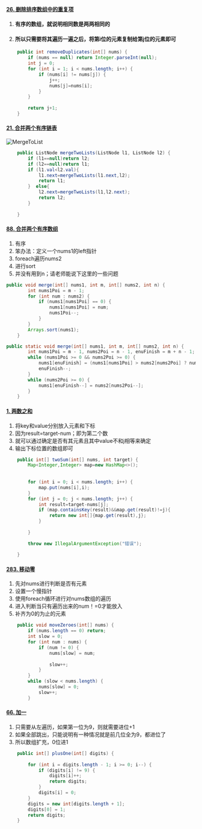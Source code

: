 #### [26. 删除排序数组中的重复项](https://leetcode-cn.com/problems/remove-duplicates-from-sorted-array/)

1. #### 有序的数组，就说明相同数是两两相同的

2. #### 所以只需要将其遍历一遍之后，将第i位的元素复制给第j位的元素即可

```java
	public int removeDuplicates(int[] nums) {
		if (nums == null) return Integer.parseInt(null);
		int j = 0;
		for (int i = 1; i < nums.length; i++) {
			if (nums[i] != nums[j]) {
				j++;
				nums[j]=nums[i];
            }
		}
		
		return j+1;
	}
```

#### 





#### [21. 合并两个有序链表](https://leetcode-cn.com/problems/merge-two-sorted-lists/)

![MergeToList](/home/shizeying/Desktop/MergeTwo.jpg)

```java
	public ListNode mergeTwoLists(ListNode l1, ListNode l2) {
		if (l1==null)return l2;
		if (l2==null)return l1;
		if (l1.val<l2.val){
			l1.next=mergeTwoLists(l1.next,l2);
			return l1;
        }  else{
			l2.next=mergeTwoLists(l1,l2.next);
			return l2;
		}
	
	}
```

#### [88. 合并两个有序数组](https://leetcode-cn.com/problems/merge-sorted-array/)

1. 有序
2. 笨办法：定义一个nums1的left指针
3. foreach遍历nums2
4. 进行sort
5. 并没有用到n；请老师能说下这里的一些问题

```java
public void merge(int[] nums1, int m, int[] nums2, int n) {
		int nums1Poi = m - 1;
		for (int num : nums2) {
			if (nums1[nums1Poi] == 0) {
				nums1[nums1Poi] = num;
				nums1Poi--;
            }
		}
		Arrays.sort(nums1);
	}
```

```java
public static void merge(int[] nums1, int m, int[] nums2, int n) {
		int nums1Poi = m - 1, nums2Poi = n - 1, enuFinish = m + n - 1;
		while (nums1Poi >= 0 && nums2Poi >= 0) {
            nums1[enuFinish] = (nums1[nums1Poi] > nums2[nums2Poi] ? nums1[nums1Poi--] : 			nums2[nums2Poi--]);
			enuFinish--;
		}
		while (nums2Poi >= 0) {
			nums1[enuFinish--] = nums2[nums2Poi--];
		}
	}
```



#### [1. 两数之和](https://leetcode-cn.com/problems/two-sum/)

1. 将key和value分别放入元素和下标
2. 因为result=target-num；即为第二个数
3. 就可以通过确定是否有其元素且其中value不和j相等来确定
4. 输出下标位置的数组即可

```java
	public int[] twoSum(int[] nums, int target) {
		Map<Integer,Integer> map=new HashMap<>();
		
		
		for (int i = 0; i < nums.length; i++) {
			map.put(nums[i],i);
		}
		for (int j = 0; j < nums.length; j++) {
			int result=target-nums[j];
			if (map.containsKey(result)&&map.get(result)!=j){
				return new int[]{map.get(result),j};
			}
		
		}
		
		throw new IllegalArgumentException("错误");
	
	}
```



#### [283. 移动零](https://leetcode-cn.com/problems/move-zeroes/)

1. 先对nums进行判断是否有元素
2. 设置一个慢指针
3. 使用foreach循环进行对nums数组的遍历
4. 进入判断当只有遍历出来的num！=0才能放入
5. 补齐为0的为止的元素

```java
	public void moveZeroes(int[] nums) {
		if (nums.length == 0) return;
		int slow = 0;
		for (int num : nums) {
			if (num != 0) {
				nums[slow] = num;
				
				slow++;
			}
		}
		while (slow < nums.length) {
			nums[slow] = 0;
			slow++;
		}
```



#### [66. 加一](https://leetcode-cn.com/problems/plus-one/)

1. 只需要从左遍历，如果第一位为9，则就需要进位+1
2. 如果全部跳出，只能说明有一种情况就是前几位全为9，都进位了
3. 所以数组扩充，0位进1

```java
	public int[] plusOne(int[] digits) {
		
		for (int i = digits.length - 1; i >= 0; i--) {
			if (digits[i] != 9) {
				digits[i]++;
				return digits;
			}
			digits[i] = 0;
		}
		digits = new int[digits.length + 1];
		digits[0] = 1;
        return digits;
	}
```



